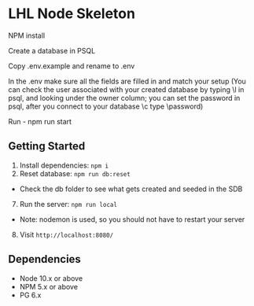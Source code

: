 # LHL Node Skeleton

NPM install

Create a database in PSQL

Copy .env.example and rename to .env

In the .env make sure all the fields are filled in and match your setup (You can check the user associated with your created database by typing \l in psql, and looking under the owner column; you can set the password in psql, after you connect to your database \c <database-name> type \password)

Run - npm run start

## Getting Started

1. Install dependencies: `npm i`
2. Reset database: `npm run db:reset`

- Check the db folder to see what gets created and seeded in the SDB

7. Run the server: `npm run local`

- Note: nodemon is used, so you should not have to restart your server

8. Visit `http://localhost:8080/`

## Dependencies

- Node 10.x or above
- NPM 5.x or above
- PG 6.x
